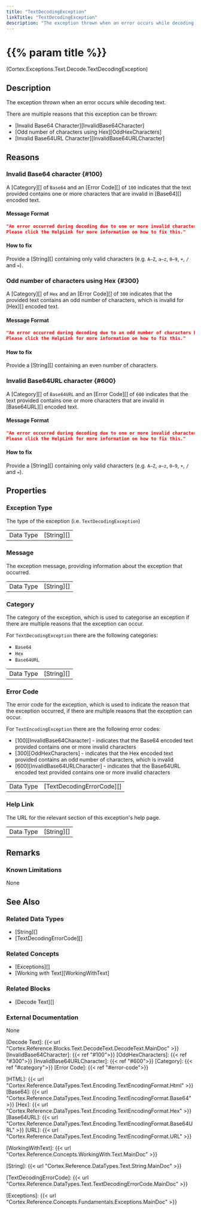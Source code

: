 ```yaml
---
title: "TextDecodingException"
linkTitle: "TextDecodingException"
description: "The exception thrown when an error occurs while decoding text."
---
```


# {{% param title %}}

<p class="namespace">(Cortex.Exceptions.Text.Decode.TextDecodingException)</p>

## Description

The exception thrown when an error occurs while decoding text.

There are multiple reasons that this exception can be thrown:

- [Invalid Base64 Character][InvalidBase64Character]
- [Odd number of characters using Hex][OddHexCharacters]
- [Invalid Base64URL Character][InvalidBase64URLCharacter]

## Reasons

### Invalid Base64 character {#100}

A [Category][] of `Base64` and an [Error Code][] of `100` indicates that the text provided contains one or more characters that are invalid in [Base64][] encoded text.

#### Message Format

```json
"An error occurred during decoding due to one or more invalid characters being present.
Please click the HelpLink for more information on how to fix this."
```

#### How to fix

Provide a [String][] containing only valid characters (e.g. `A–Z`, `a–z`, `0–9`, `+`, `/` and `=`).

### Odd number of characters using Hex {#300}

A [Category][] of `Hex` and an [Error Code][] of `300` indicates that the provided text contains an odd number of characters, which is invalid for [Hex][] encoded text.

#### Message Format

```json
"An error occurred during decoding due to an odd number of characters being present.
Please click the HelpLink for more information on how to fix this."
```

#### How to fix

Provide a [String][] containing an even number of characters.

### Invalid Base64URL character {#600}

A [Category][] of `Base64URL` and an [Error Code][] of `600` indicates that the text provided contains one or more characters that are invalid in [Base64URL][] encoded text.

#### Message Format

```json
"An error occurred during decoding due to one or more invalid characters being present.
Please click the HelpLink for more information on how to fix this."
```

#### How to fix

Provide a [String][] containing only valid characters (e.g. `A–Z`, `a–z`, `0–9`, `+`, `/` and `=`).

## Properties

### Exception Type

The type of the exception (i.e. `TextDecodingException`)

| | |
|-----------|------------|
| Data Type | [String][] |

### Message

The exception message, providing information about the exception that occurred.

| | |
|-----------|------------|
| Data Type | [String][] |

### Category

The category of the exception, which is used to categorise an exception if there are multiple reasons that the exception can occur.

For `TextDecodingException` there are the following categories:

- `Base64`
- `Hex`
- `Base64URL`

| | |
|-----------|------------|
| Data Type | [String][] |

### Error Code

The error code for the exception, which is used to indicate the reason that the exception occurred, if there are multiple reasons that the exception can occur.

For `TextEncodingException` there are the following error codes:

- [100][InvalidBase64Character] - indicates that the Base64 encoded text provided contains one or more invalid characters
- [300][OddHexCharacters] - indicates that the Hex encoded text provided contains an odd number of characters, which is invalid
- [600][InvalidBase64URLCharacter] - indicates that the Base64URL encoded text provided contains one or more invalid characters

| | |
|-----------|---------------------------|
| Data Type | [TextDecodingErrorCode][] |

### Help Link

The URL for the relevant section of this exception's help page.

| | |
|-----------|------------|
| Data Type | [String][] |

## Remarks

### Known Limitations

None

## See Also

### Related Data Types

* [String][]
* [TextDecodingErrorCode][]

### Related Concepts

* [Exceptions][]
* [Working with Text][WorkingWithText]

### Related Blocks

* [Decode Text][]

### External Documentation

None

[Decode Text]: {{< url "Cortex.Reference.Blocks.Text.DecodeText.DecodeText.MainDoc" >}}
[InvalidBase64Character]: {{< ref "#100">}}
[OddHexCharacters]: {{< ref "#300">}}
[InvalidBase64URLCharacter]: {{< ref "#600">}}
[Category]: {{< ref "#category">}}
[Error Code]: {{< ref "#error-code">}}

[HTML]: {{< url "Cortex.Reference.DataTypes.Text.Encoding.TextEncodingFormat.Html" >}}
[Base64]: {{< url "Cortex.Reference.DataTypes.Text.Encoding.TextEncodingFormat.Base64" >}}
[Hex]: {{< url "Cortex.Reference.DataTypes.Text.Encoding.TextEncodingFormat.Hex" >}}
[Base64URL]: {{< url "Cortex.Reference.DataTypes.Text.Encoding.TextEncodingFormat.Base64URL" >}}
[URL]: {{< url "Cortex.Reference.DataTypes.Text.Encoding.TextEncodingFormat.URL" >}}

[WorkingWithText]: {{< url "Cortex.Reference.Concepts.WorkingWith.Text.MainDoc" >}}

[String]: {{< url "Cortex.Reference.DataTypes.Text.String.MainDoc" >}}

[TextDecodingErrorCode]: {{< url "Cortex.Reference.DataTypes.Text.TextDecodingErrorCode.MainDoc" >}}

[Exceptions]: {{< url "Cortex.Reference.Concepts.Fundamentals.Exceptions.MainDoc" >}}
